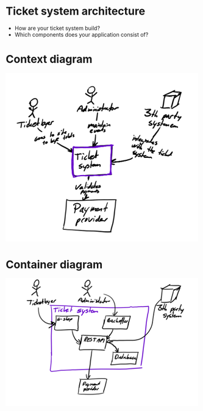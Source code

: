 # Ticket system architecture

* How are your ticket system build?
* Which components does your application consist of?

# Context diagram

<img src="images/context.png" />

# Container diagram

<img src="images/container.png" />